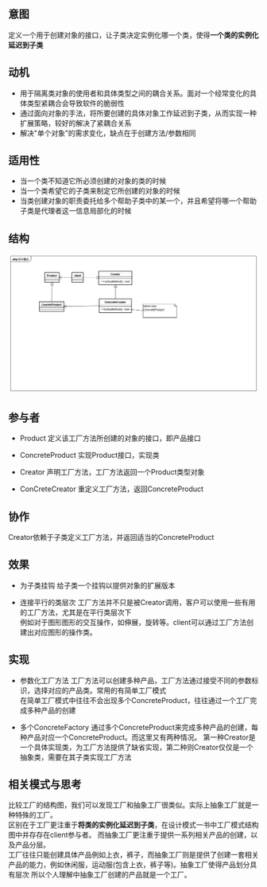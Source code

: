 ## 意图
定义一个用于创建对象的接口，让子类决定实例化哪一个类，使得**一个类的实例化延迟到子类**

## 动机
* 用于隔离类对象的使用者和具体类型之间的耦合关系。面对一个经常变化的具体类型紧耦合会导致软件的脆弱性
* 通过面向对象的手法，将所要创建的具体对象工作延迟到子类，从而实现一种扩展策略，较好的解决了紧耦合关系
* 解决"单个对象”的需求变化，缺点在于创建方法/参数相同

## 适用性
* 当一个类不知道它所必须创建的对象的类的时候
* 当一个类希望它的子类来制定它所创建的对象的时候
* 当类创建对象的职责委托给多个帮助子类中的某一个，并且希望将哪一个帮助子类是代理者这一信息局部化的时候

## 结构
![工厂](uml/工厂.png)

## 参与者
* Product
定义该工厂方法所创建的对象的接口，即产品接口

* ConcreteProduct
实现Product接口，实现类

* Creator
声明工厂方法，工厂方法返回一个Product类型对象

* ConCreteCreator
重定义工厂方法，返回ConcreteProduct

## 协作
Creator依赖于子类定义工厂方法，并返回适当的ConcreteProduct

## 效果
* 为子类挂钩
给子类一个挂钩以提供对象的扩展版本

* 连接平行的类层次
工厂方法并不只是被Creator调用，客户可以使用一些有用的工厂方法，尤其是在平行类层次下<br/>
例如对于图形图形的交互操作，如伸展，旋转等。client可以通过工厂方法创建出对应图形的操作类。

## 实现
* 参数化工厂方法
工厂方法可以创建多种产品，工厂方法通过接受不同的参数标识，选择对应的产品类。常用的有简单工厂模式<br/>
在简单工厂模式中往往不会出现多个ConcreteProduct，往往通过一个工厂完成多种产品的创建

* 多个ConcreteFactory
通过多个ConcreteProduct来完成多种产品的创建，每种产品对应一个ConcreteProduct。而这里又有两种情况。
第一种Creator是一个具体实现类，为工厂方法提供了缺省实现，第二种则Creator仅仅是一个抽象类，需要在其子类实现工厂方法

## 相关模式与思考
比较工厂的结构图，我们可以发现工厂和抽象工厂很类似。实际上抽象工厂就是一种特殊的工厂。<br/>
区别在于工厂更注重于**将类的实例化延迟到子类**，在设计模式一书中工厂模式结构图中并存存在client参与者。
而抽象工厂更注重于提供一系列相关产品的创建，以及产品分层。<br/>
工厂往往只能创建具体产品例如上衣，裤子，而抽象工厂则是提供了创建一套相关产品的能力，例如休闲服，运动服(包含上衣，裤子等)。抽象工厂使得产品划分具有层次
所以个人理解中抽象工厂创建的产品就是一个工厂。

